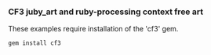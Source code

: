 ### CF3 juby_art and ruby-processing context free art
These examples require installation of the 'cf3' gem.
```bash
gem install cf3
```
